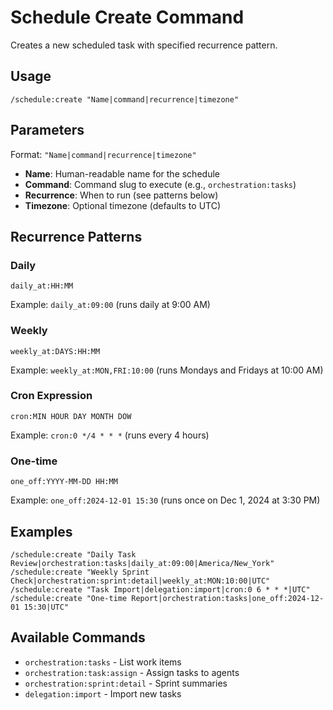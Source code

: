 # Schedule Create Command

Creates a new scheduled task with specified recurrence pattern.

## Usage

```
/schedule:create "Name|command|recurrence|timezone"
```

## Parameters

Format: `"Name|command|recurrence|timezone"`

- **Name**: Human-readable name for the schedule
- **Command**: Command slug to execute (e.g., `orchestration:tasks`)
- **Recurrence**: When to run (see patterns below)
- **Timezone**: Optional timezone (defaults to UTC)

## Recurrence Patterns

### Daily
```
daily_at:HH:MM
```
Example: `daily_at:09:00` (runs daily at 9:00 AM)

### Weekly
```
weekly_at:DAYS:HH:MM
```
Example: `weekly_at:MON,FRI:10:00` (runs Mondays and Fridays at 10:00 AM)

### Cron Expression
```
cron:MIN HOUR DAY MONTH DOW
```
Example: `cron:0 */4 * * *` (runs every 4 hours)

### One-time
```
one_off:YYYY-MM-DD HH:MM
```
Example: `one_off:2024-12-01 15:30` (runs once on Dec 1, 2024 at 3:30 PM)

## Examples

```
/schedule:create "Daily Task Review|orchestration:tasks|daily_at:09:00|America/New_York"
/schedule:create "Weekly Sprint Check|orchestration:sprint:detail|weekly_at:MON:10:00|UTC"
/schedule:create "Task Import|delegation:import|cron:0 6 * * *|UTC"
/schedule:create "One-time Report|orchestration:tasks|one_off:2024-12-01 15:30|UTC"
```

## Available Commands

- `orchestration:tasks` - List work items
- `orchestration:task:assign` - Assign tasks to agents  
- `orchestration:sprint:detail` - Sprint summaries
- `delegation:import` - Import new tasks